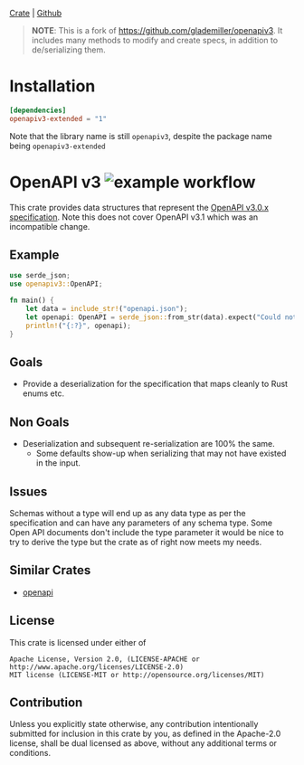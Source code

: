 [Crate](https://crates.io/crates/openapiv3-extended) | [Github](https://github.com/kurtbuilds/openapiv3-extended)

> **NOTE**: This is a fork of https://github.com/glademiller/openapiv3. It includes many methods to modify and create 
> specs, in addition to de/serializing them.

# Installation

```toml
[dependencies]
openapiv3-extended = "1"
```

Note that the library name is still `openapiv3`, despite the package name being `openapiv3-extended`

# OpenAPI v3 ![example workflow](https://github.com/glademiller/openapiv3/actions/workflows/rust.yml/badge.svg)


This crate provides data structures that represent the [OpenAPI v3.0.x specification](https://github.com/OAI/OpenAPI-Specification/blob/master/versions/3.0.3.md). Note this does not cover OpenAPI v3.1 which was an incompatible change.

## Example

```rust
use serde_json;
use openapiv3::OpenAPI;

fn main() {
    let data = include_str!("openapi.json");
    let openapi: OpenAPI = serde_json::from_str(data).expect("Could not deserialize input");
    println!("{:?}", openapi);
}
```

## Goals
* Provide a deserialization for the specification that maps cleanly to Rust enums etc.

## Non Goals
* Deserialization and subsequent re-serialization are 100% the same.
    * Some defaults show-up when serializing that may not have existed in the input.

## Issues
Schemas without a type will end up as any data type as per the specification and can have any parameters of any schema type. Some Open API documents don't include the type parameter it would be nice to try to derive the type but the crate as of right now meets my needs.

## Similar Crates
* [openapi](https://crates.io/crates/openapi)

## License

This crate is licensed under either of

    Apache License, Version 2.0, (LICENSE-APACHE or http://www.apache.org/licenses/LICENSE-2.0)
    MIT license (LICENSE-MIT or http://opensource.org/licenses/MIT)

## Contribution

Unless you explicitly state otherwise, any contribution intentionally submitted for inclusion in this crate by you, as defined in the Apache-2.0 license, shall be dual licensed as above, without any additional terms or conditions.